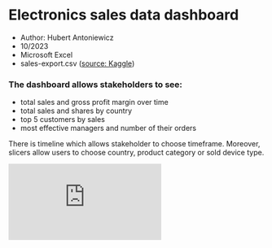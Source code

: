 # Electronics sales data dashboard

+ Author: Hubert Antoniewicz
+ 10/2023
+ Microsoft Excel
+ sales-export.csv ([source: Kaggle](https://www.kaggle.com/datasets/ronnykym/online-store-sales-data))

### The dashboard allows stakeholders to see:
+ total sales and gross profit margin over time
+ total sales and shares by country
+ top 5 customers by sales
+ most effective managers and number of their orders

There is timeline which allows stakeholder to choose timeframe.
Moreover, slicers allow users to choose country, product category or sold device type.

![Preview of dashboard:](https://github.com/hubertantoniewicz/Data-analysis-portfolio/files/13156175/electronics_sales_dashboard.pdf)
